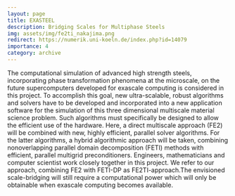 ```yaml
---
layout: page
title: EXASTEEL
description: Bridging Scales for Multiphase Steels
img: assets/img/fe2ti_nakajima.png
redirect: https://numerik.uni-koeln.de/index.php?id=14079
importance: 4
category: archive
---
```


The computational simulation of advanced high strength steels, incorporating phase transformation phenomena at the microscale, on the future supercomputers developed for exascale computing is considered in this project. To accomplish this goal, new ultra-scalable, robust algorithms and solvers have to be developed and incorporated into a new application software for the simulation of this three dimensional multiscale material science problem. Such algorithms must specifically be designed to allow the efficient use of the hardware. Here, a direct multiscale approach (FE2) will be combined with new, highly efficient, parallel solver algorithms. For the latter algorithms, a hybrid algorithmic approach will be taken, combining nonoverlapping parallel domain decomposition (FETI) methods with efficient, parallel multigrid preconditioners. Engineers, mathematicians and computer scientist work closely together in this project. We refer to our approach, combining FE2 with FETI-DP as FE2TI-approach.The envisioned scale-bridging will still require a computational power which will only be obtainable when exascale computing becomes available.
